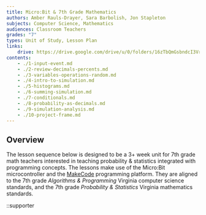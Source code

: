 ```yaml
---
title: Micro:Bit & 7th Grade Mathematics
authors: Amber Rauls-Drayer, Sara Barbolish, Jon Stapleton
subjects: Computer Science, Mathematics
audiences: Classroom Teachers
grades: "7"
types: Unit of Study, Lesson Plan
links:
    drive: https://drive.google.com/drive/u/0/folders/16zTbQmGsbndcI3Vrcuebxa-dWuqrJx9S
contents:
    - ./1-input-event.md
    - ./2-review-decimals-percents.md
    - ./3-variables-operations-random.md
    - ./4-intro-to-simulation.md
    - ./5-histograms.md
    - ./6-summing-simulation.md
    - ./7-conditionals.md
    - ./8-probability-as-decimals.md
    - ./9-simulation-analysis.md
    - ./10-project-frame.md
---
```


## Overview

The lesson sequence below is designed to be a 3+ week unit for 7th grade math teachers interested in teaching probability & statistics integrated with programming concepts. The lessons make use of the Micro\:Bit microcontroller and the [MakeCode](https://makecode.microbit.org) programming platform. They are aligned to the 7th grade *Algorithms & Programming* Virginia computer science standards, and the 7th grade *Probability & Statistics* Virginia mathematics standards.

::supporter
